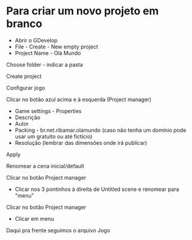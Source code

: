 # Para criar um novo projeto em branco

- Abrir o GDevelop
- File - Create - New empty project
- Project Name - Olá Mundo

Choose folder - indicar a pasta

Create project

Configurar jogo

Clicar no botão azul acima e à esquerda (Project manager)

- Game settings - Properties
- Descrição
- Autor
- Packing - br.net.ribamar.olamundo (caso não tenha um domínio pode usar um gratuito ou até fictício)
- Resolução (lembrar das dimensões onde irá publicar)

Apply

Renomear a cena inicial/default

Clicar no botão Project manager

- Clicar nos 3 pontinhos à direita de Untitled scene e renomear para "menu"

Clicar no botão Project manager

- Clicar em menu

Daqui pra frente seguimos o arquivo Jogo

